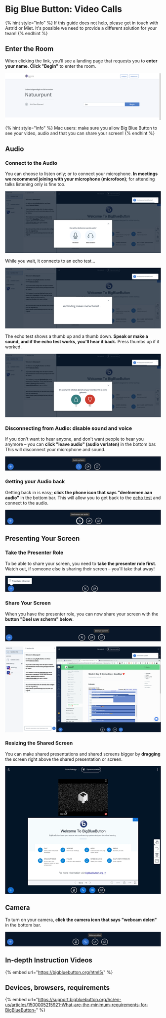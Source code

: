# Big Blue Button: Video Calls

{% hint style="info" %}
If this guide does not help, please get in touch with Astrid or Miet. It's possible we need to provide a different solution for your team!
{% endhint %}

## Enter the Room

When clicking the link, you'll see a landing page that requests you to **enter your name**. **Click "Begin"** to enter the room.

![Enter your name](<../.gitbook/assets/Screenshot 2021-07-12 at 13.10.35.png>)

{% hint style="info" %}
Mac users: make sure you allow Big Blue Button to see your video, audio and that you can share your screen!&#x20;
{% endhint %}

## Audio

### Connect to the Audio

You can choose to listen only; or to connect your microphone. **In meetings we recommend joining with your microphone (microfoon)**; for attending talks listening only is fine too.

![Pick "microfoon" to be able to talk](<../.gitbook/assets/Screenshot 2021-07-12 at 13.10.58.png>)

While you wait, it connects to an echo test...

![Connecting to the echo test.](<../.gitbook/assets/Screenshot 2021-07-12 at 13.11.02 (1).png>)

The echo test shows a thumb up and a thumb down. **Speak or make a sound, and if the echo test works, you'll hear it back.** Press thumbs up if it worked.

![Click "Ja" if you heard your own echo.](<../.gitbook/assets/Screenshot 2021-07-12 at 13.10.50.png>)

### Disconnecting from Audio: disable sound and voice

If you don't want to hear anyone, and don't want people to hear you anymore – you can **click "leave audio" (audio verlaten)** in the bottom bar. This will disconnect your microphone and sound.

![Leave audio](<../.gitbook/assets/Screenshot 2021-07-12 at 13.13.00 copy.png>)

### Getting your Audio back

Getting back in is easy; **click the phone icon that says "deelnemen aan audio"** in the bottom bar. This will allow you to get back to the [echo test](big-blue-button-video-calls.md#connect-to-the-audio) and connect to the audio.

![Click "deelnemen aan de audio" to get back in.](<../.gitbook/assets/Screenshot 2021-07-12 at 13.13.06 copy.png>)

## Presenting Your Screen

### Take the Presenter Role

To be able to share your screen, you need to **take the presenter role first**. Watch out, if someone else is sharing their screen – you'll take that away!

![Take the presenter role](<../.gitbook/assets/Screenshot 2021-07-12 at 13.11.53 copy.png>)

### Share Your Screen

When you have the presenter role, you can now share your screen with the **button "Deel uw scherm" below**.

![](<../.gitbook/assets/Screenshot 2021-07-12 at 13.12.01 copy.png>)

![What it looks like when you're sharing](<../.gitbook/assets/Screenshot 2021-07-12 at 13.12.40.png>)

### Resizing the Shared Screen

You can make shared presentations and shared screens bigger by **dragging** the screen right above the shared presentation or screen.

![Make your screen bigger by resizing it right above the presentation](../.gitbook/assets/bigbluebutton.gif)

## Camera

To turn on your camera, **click the camera icon that says "webcam delen"** in the bottom bar.&#x20;

![](<../.gitbook/assets/Screenshot 2021-07-12 at 13.12.16.png>)

## In-depth Instruction Videos

{% embed url="https://bigbluebutton.org/html5/" %}

## Devices, browsers, requirements

{% embed url="https://support.bigbluebutton.org/hc/en-us/articles/1500005215921-What-are-the-minimum-requirements-for-BigBlueButton-" %}
